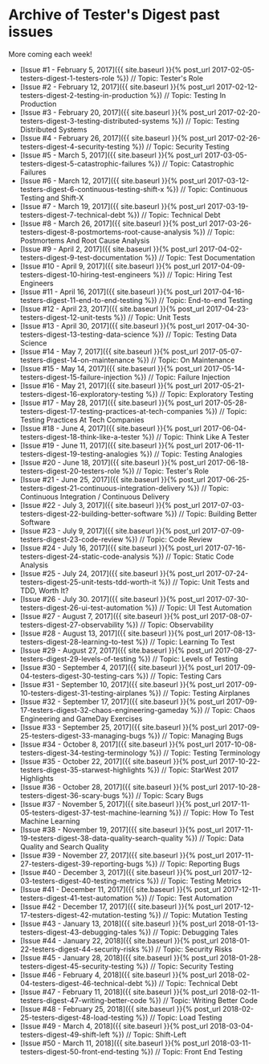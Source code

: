 Archive of Tester's Digest past issues
======================================

More coming each week!

* [Issue #1 - February 5, 2017]({{ site.baseurl }}{% post_url 2017-02-05-testers-digest-1-testers-role %}) // Topic: Tester's Role
* [Issue #2 - February 12, 2017]({{ site.baseurl }}{% post_url 2017-02-12-testers-digest-2-testing-in-production %}) // Topic: Testing In Production
* [Issue #3 - February 20, 2017]({{ site.baseurl }}{% post_url 2017-02-20-testers-digest-3-testing-distributed-systems %}) // Topic: Testing Distributed Systems
* [Issue #4 - February 26, 2017]({{ site.baseurl }}{% post_url 2017-02-26-testers-digest-4-security-testing %}) // Topic: Security Testing
* [Issue #5 - March 5, 2017]({{ site.baseurl }}{% post_url 2017-03-05-testers-digest-5-catastrophic-failures %}) // Topic: Catastrophic Failures
* [Issue #6 - March 12, 2017]({{ site.baseurl }}{% post_url 2017-03-12-testers-digest-6-continuous-testing-shift-x %}) // Topic: Continuous Testing and Shift-X
* [Issue #7 - March 19, 2017]({{ site.baseurl }}{% post_url 2017-03-19-testers-digest-7-technical-debt %}) // Topic: Technical Debt
* [Issue #8 - March 26, 2017]({{ site.baseurl }}{% post_url 2017-03-26-testers-digest-8-postmortems-root-cause-analysis %}) // Topic: Postmortems And Root Cause Analysis
* [Issue #9 - April 2, 2017]({{ site.baseurl }}{% post_url 2017-04-02-testers-digest-9-test-documentation %}) // Topic: Test Documentation
* [Issue #10 - April 9, 2017]({{ site.baseurl }}{% post_url 2017-04-09-testers-digest-10-hiring-test-engineers %}) // Topic: Hiring Test Engineers
* [Issue #11 - April 16, 2017]({{ site.baseurl }}{% post_url 2017-04-16-testers-digest-11-end-to-end-testing %}) // Topic: End-to-end Testing
* [Issue #12 - April 23, 2017]({{ site.baseurl }}{% post_url 2017-04-23-testers-digest-12-unit-tests %}) // Topic: Unit Tests
* [Issue #13 - April 30, 2017]({{ site.baseurl }}{% post_url 2017-04-30-testers-digest-13-testing-data-science %}) // Topic: Testing Data Science
* [Issue #14 - May 7, 2017]({{ site.baseurl }}{% post_url 2017-05-07-testers-digest-14-on-maintenance %}) // Topic: On Maintenance
* [Issue #15 - May 14, 2017]({{ site.baseurl }}{% post_url 2017-05-14-testers-digest-15-failure-injection %}) // Topic: Failure Injection
* [Issue #16 - May 21, 2017]({{ site.baseurl }}{% post_url 2017-05-21-testers-digest-16-exploratory-testing %}) // Topic: Exploratory Testing
* [Issue #17 - May 28, 2017]({{ site.baseurl }}{% post_url 2017-05-28-testers-digest-17-testing-practices-at-tech-companies %}) // Topic: Testing Practices At Tech Companies
* [Issue #18 - June 4, 2017]({{ site.baseurl }}{% post_url 2017-06-04-testers-digest-18-think-like-a-tester %}) // Topic: Think Like A Tester
* [Issue #19 - June 11, 2017]({{ site.baseurl }}{% post_url 2017-06-11-testers-digest-19-testing-analogies %}) // Topic: Testing Analogies
* [Issue #20 - June 18, 2017]({{ site.baseurl }}{% post_url 2017-06-18-testers-digest-20-testers-role %}) // Topic: Tester's Role
* [Issue #21 - June 25, 2017]({{ site.baseurl }}{% post_url 2017-06-25-testers-digest-21-continuous-integration-delivery %}) // Topic: Continuous Integration / Continuous Delivery
* [Issue #22 - July 3, 2017]({{ site.baseurl }}{% post_url 2017-07-03-testers-digest-22-building-better-software %}) // Topic: Building Better Software
* [Issue #23 - July 9, 2017]({{ site.baseurl }}{% post_url 2017-07-09-testers-digest-23-code-review %}) // Topic: Code Review
* [Issue #24 - July 16, 2017]({{ site.baseurl }}{% post_url 2017-07-16-testers-digest-24-static-code-analysis %}) // Topic: Static Code Analysis
* [Issue #25 - July 24, 2017]({{ site.baseurl }}{% post_url 2017-07-24-testers-digest-25-unit-tests-tdd-worth-it %}) // Topic: Unit Tests and TDD, Worth It?
* [Issue #26 - July 30. 2017]({{ site.baseurl }}{% post_url 2017-07-30-testers-digest-26-ui-test-automation %}) // Topic: UI Test Automation
* [Issue #27 - August 7, 2017]({{ site.baseurl }}{% post_url 2017-08-07-testers-digest-27-observability %}) // Topic: Observability
* [Issue #28 - August 13, 2017]({{ site.baseurl }}{% post_url 2017-08-13-testers-digest-28-learning-to-test %}) // Topic: Learning To Test
* [Issue #29 - August 27, 2017]({{ site.baseurl }}{% post_url 2017-08-27-testers-digest-29-levels-of-testing %}) // Topic: Levels of Testing
* [Issue #30 - September 4, 2017]({{ site.baseurl }}{% post_url 2017-09-04-testers-digest-30-testing-cars %}) // Topic: Testing Cars
* [Issue #31 - September 10, 2017]({{ site.baseurl }}{% post_url 2017-09-10-testers-digest-31-testing-airplanes %}) // Topic: Testing Airplanes
* [Issue #32 - September 17, 2017]({{ site.baseurl }}{% post_url 2017-09-17-testers-digest-32-chaos-engineering-gameday %}) // Topic: Chaos Engineering and GameDay Exercises
* [Issue #33 - September 25, 2017]({{ site.baseurl }}{% post_url 2017-09-25-testers-digest-33-managing-bugs %}) // Topic: Managing Bugs
* [Issue #34 - October 8, 2017]({{ site.baseurl }}{% post_url 2017-10-08-testers-digest-34-testing-terminology %}) // Topic: Testing Terminology
* [Issue #35 - October 22, 2017]({{ site.baseurl }}{% post_url 2017-10-22-testers-digest-35-starwest-highlights %}) // Topic: StarWest 2017 Highlights
* [Issue #36 - October 28, 2017]({{ site.baseurl }}{% post_url 2017-10-28-testers-digest-36-scary-bugs %}) // Topic: Scary Bugs
* [Issue #37 - November 5, 2017]({{ site.baseurl }}{% post_url 2017-11-05-testers-digest-37-test-machine-learning %}) // Topic: How To Test Machine Learning
* [Issue #38 - November 19, 2017]({{ site.baseurl }}{% post_url 2017-11-19-testers-digest-38-data-quality-search-quality %}) // Topic: Data Quality and Search Quality
* [Issue #39 - November 27, 2017]({{ site.baseurl }}{% post_url 2017-11-27-testers-digest-39-reporting-bugs %}) // Topic: Reporting Bugs
* [Issue #40 - December 3, 2017]({{ site.baseurl }}{% post_url 2017-12-03-testers-digest-40-testing-metrics %}) // Topic: Testing Metrics
* [Issue #41 - December 11, 2017]({{ site.baseurl }}{% post_url 2017-12-11-testers-digest-41-test-automation %}) // Topic: Test Automation
* [Issue #42 - December 17, 2017]({{ site.baseurl }}{% post_url 2017-12-17-testers-digest-42-mutation-testing %}) // Topic: Mutation Testing
* [Issue #43 - January 13, 2018]({{ site.baseurl }}{% post_url 2018-01-13-testers-digest-43-debugging-tales %}) // Topic: Debugging Tales
* [Issue #44 - January 22, 2018]({{ site.baseurl }}{% post_url 2018-01-22-testers-digest-44-security-risks %}) // Topic: Security Risks
* [Issue #45 - January 28, 2018]({{ site.baseurl }}{% post_url 2018-01-28-testers-digest-45-security-testing %}) // Topic: Security Testing
* [Issue #46 - February 4, 2018]({{ site.baseurl }}{% post_url 2018-02-04-testers-digest-46-technical-debt %}) // Topic: Technical Debt
* [Issue #47 - February 11, 2018]({{ site.baseurl }}{% post_url 2018-02-11-testers-digest-47-writing-better-code %}) // Topic: Writing Better Code
* [Issue #48 - February 25, 2018]({{ site.baseurl }}{% post_url 2018-02-25-testers-digest-48-load-testing %}) // Topic: Load Testing
* [Issue #49 - March 4, 2018]({{ site.baseurl }}{% post_url 2018-03-04-testers-digest-49-shift-left %}) // Topic: Shift-Left
* [Issue #50 - March 11, 2018]({{ site.baseurl }}{% post_url 2018-03-11-testers-digest-50-front-end-testing %}) // Topic: Front End Testing
